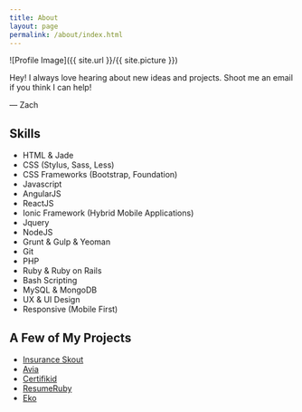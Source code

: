 ```yaml
---
title: About
layout: page
permalink: /about/index.html
---
```

<style>
img { width: 50%; margin: 0 auto; display: block; }
</style>

![Profile Image]({{ site.url }}/{{ site.picture }})

<p>Hey! I always love hearing about new ideas and projects. Shoot me an email if you think I can help!</p>
<p>— Zach</p>

<h2>Skills</h2>

<ul class="skill-list">
	<li>HTML & Jade</li>
	<li>CSS (Stylus, Sass, Less)</li>
	<li>CSS Frameworks (Bootstrap, Foundation)</li>
	<li>Javascript</li>
	<li>AngularJS</li>
	<li>ReactJS</li>
	<li>Ionic Framework (Hybrid Mobile Applications)</li>
	<li>Jquery</li>
	<li>NodeJS</li>
	<li>Grunt & Gulp & Yeoman</li>
	<li>Git</li>
	<li>PHP</li>
	<li>Ruby & Ruby on Rails</li>
	<li>Bash Scripting</li>
	<li>MySQL & MongoDB</li>
	<li>UX & UI Design</li>
	<li>Responsive (Mobile First)</li>
</ul>

<h2>A Few of My Projects</h2>

<ul>
	<li><a href="http://insuranceskout.com">Insurance Skout</a></li>
	<li><a href="http://aviatheapp.com">Avia</a></li>
	<li><a href="https://itunes.apple.com/us/app/certifikid/id520350407?mt=8">Certifikid</a></li>
	<li><a href="https://resumeruby.com">ResumeRuby </a></li>
	<li><a href="http://ekoapp.com">Eko</a></li>
</ul>



